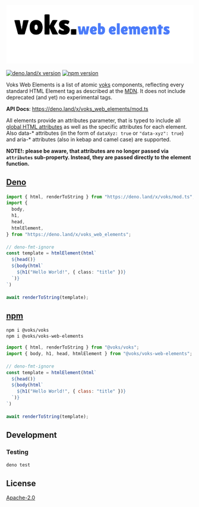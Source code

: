 ![voks web elements](./docs/voks_elements.svg)

[![deno.land/x version](https://shield.deno.dev/x/voks_web_elements)](https://deno.land/x/voks_web_elements)
[![npm version](https://img.shields.io/npm/v/@voks/voks-web-elements)](https://www.npmjs.com/package/@voks/voks-web-elements)

Voks Web Elements is a list of atomic
[voks](https://github.com/voks-templating/voks) components, reflecting every
standard HTML Element tag as described at the
[MDN](https://developer.mozilla.org/en-US/docs/Web/HTML/Element). It does not
include deprecated (and yet) no experimental tags.

**API Docs**: https://deno.land/x/voks_web_elements/mod.ts

All elements provide an attributes parameter, that is typed to include all
[global HTML attributes](https://developer.mozilla.org/en-US/docs/Web/HTML/Global_attributes)
as well as the specific attributes for each element. Also data-* attributes (in
the form of `dataXyz: true` or `"data-xyz": true`) and aria-* attributes (also
in kebap and camel case) are supported.

**NOTE!: please be aware, that attributes are no longer passed via `attributes`
sub-property. Instead, they are passed directly to the element function.**

## [Deno](https://deno.land/x/voks_web_elements)

```typescript
import { html, renderToString } from "https://deno.land/x/voks/mod.ts";
import {
  body,
  h1,
  head,
  htmlElement,
} from "https://deno.land/x/voks_web_elements";

// deno-fmt-ignore
const template = htmlElement(html`
  ${head()}
  ${body(html`
    ${h1("Hello World!", { class: "title" })}
  `)}
`)

await renderToString(template);
```

## [npm](https://www.npmjs.com/package/@voks/voks-web-elements)

```shell
npm i @voks/voks
npm i @voks/voks-web-elements
```

```javascript
import { html, renderToString } from "@voks/voks";
import { body, h1, head, htmlElement } from "@voks/voks-web-elements";

// deno-fmt-ignore
const template = htmlElement(html`
  ${head()}
  ${body(html`
    ${h1("Hello World!", { class: "title" })}
  `)}
`)

await renderToString(template);
```

## Development

### Testing

```
deno test
```

## License

[Apache-2.0](./LICENSE)
